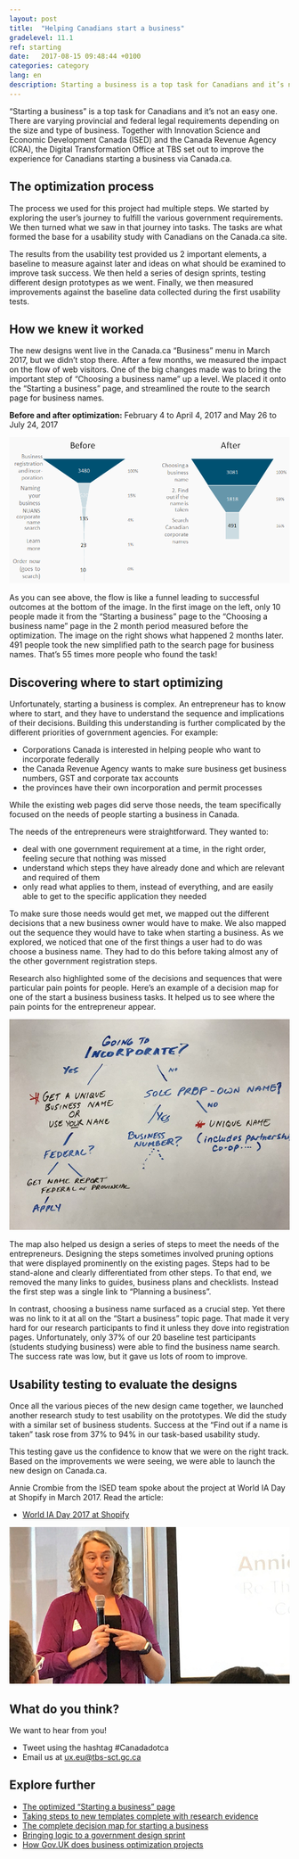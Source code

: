 ```yaml
---
layout: post
title:  "Helping Canadians start a business"
gradelevel: 11.1
ref: starting
date:   2017-08-15 09:48:44 +0100
categories: category
lang: en
description: Starting a business is a top task for Canadians and it’s not an easy one. We held a series of design sprints, testing design prototypes with Canadians.
---
```


“Starting a business” is a top task for Canadians and it’s not an easy one. There are varying provincial and federal legal requirements depending on the size and type of business. Together with Innovation Science and Economic Development Canada (ISED) and the Canada Revenue Agency (CRA), the Digital Transformation Office at TBS set out to improve the experience for Canadians starting a business via Canada.ca. 

## The optimization process

The process we used for this project had multiple steps. We started by exploring the user’s journey to fulfill the various government requirements. We then turned what we saw in that journey into tasks. The tasks are what formed the base for a usability study with Canadians on the Canada.ca site. 

The results from the usability test provided us 2 important elements, a baseline to measure against later and ideas on what should be examined to improve task success. We then held a series of design sprints, testing different design prototypes as we went. Finally, we then measured improvements against the baseline data collected during the first usability tests.

## How we knew it worked

The new designs went live in the Canada.ca “Business” menu in March 2017, but we didn’t stop there. After a few months, we measured the impact on the flow of web visitors. One of the big changes made was to bring the important step of “Choosing a business name” up a level. We placed it onto the “Starting a business” page, and streamlined the route to the search page for business names. 


**Before and after optimization:** February 4 to April 4, 2017 and May 26 to July 24, 2017    

<img class="img-responsive" alt="Naming a business conversion funnel from Canada.ca showing substantial increases in people making it through the funnel between before and after" src="/images/Naming_a_business_funnel_952x495.png">

As you can see above, the flow is like a funnel leading to successful outcomes at the bottom of the image. In the first image on the left, only 10 people made it from the “Starting a business” page to the “Choosing a business name” page in the 2 month period measured before the optimization. The image on the right shows what happened 2 months later. 491 people took the new simplified path to the search page for business names. That’s 55 times more people who found the task!

<!-- Long description for image: This chart displays the steps for the Choosing a business name task. It shows how many users made it through to each step before and after the optimization project. Before optimization 100% of users (3,480) made it to the page ‘Business registration and incorporation’. After that only 15% of users (52) made it to the ‘Naming your business’ page. From there 4% of users (135) made it to the ‘NUANS corporate name search’. 1% (23 users) made it to the ‘Learn more’ section and only 10 users made it to ‘Order now’. After optimization 100% of users (3081) made it to the page ‘Choosing a business name’. 59% of users (1818) then made it to the page ‘Find out if the name is taken’. After that 16% of users (491) made it to the ‘Search Canadian corporate names’ page. --> 

## Discovering where to start optimizing

Unfortunately, starting a business is complex. An entrepreneur has to know where to start, and they have to understand the sequence and implications of their decisions. Building this understanding is further complicated by the different priorities of government agencies. For example: 

- Corporations Canada is interested in helping people who want to incorporate federally
- the Canada Revenue Agency wants to make sure business get business numbers, GST and corporate tax accounts
- the provinces have their own incorporation and permit processes 

While the existing web pages did serve those needs, the team specifically focused on the needs of people starting a business in Canada.

The needs of the entrepreneurs were straightforward. They wanted to:

- deal with one government requirement at a time, in the right order, feeling secure that nothing was missed
- understand which steps they have already done and which are relevant and required of them
- only read what applies to them, instead of everything, and are easily able to get to the specific application they needed

To make sure those needs would get met, we mapped out the different decisions that a new business owner would have to make. We also mapped out the sequence they would have to take when starting a business. As we explored, we noticed that one of the first things a user had to do was choose a business name. They had to do this before taking almost any of the other government registration steps.  

Research also highlighted some of the decisions and sequences that were particular pain points for people. Here’s an example of a decision map for one of the start a business business tasks. It helped us to see where the pain points for the entrepreneur appear.

<img class="img-responsive" alt="Decisions and subsequent steps to name a business" src="/images/Naming_a_business_decisions.JPG">

<!-- Long description of image: This process map explains the decisions a person must make when deciding whether to incorporate a business. If they decide that they are going to incorporate they must decide whether to get a unique business name or use their own name. If they are incorporating federally they must decide whether they want a federal or provincial name report. They can then apply. If they decide they don’t want to incorporate, they must decide if they will be a sole proprietor and use their own name. If they decide to be a sole proprietor they must then get a business number. If they decide not to be a sole proprietor then they must choose a unique name. This also applies if they decide to become a partnership or corporation.  -->

The map also helped us design a series of steps to meet the needs of the entrepreneurs. Designing the steps sometimes involved pruning options that were displayed prominently on the existing pages. Steps had to be stand-alone and clearly differentiated from other steps. To that end, we removed the many links to guides, business plans and checklists. Instead the first step was a single link to “Planning a business”.

In contrast, choosing a business name surfaced as a crucial step. Yet there was no link to it at all on the “Start a business” topic page. That made it very hard for our research participants to find it unless they dove into registration pages. Unfortunately, only 37% of our 20 baseline test participants (students studying business) were able to find the business name search. The success rate was low, but it gave us lots of room to improve.

## Usability testing to evaluate the designs

Once all the various pieces of the new design came together, we launched another research study to test usability on the prototypes. We did the study with a similar set of business students. Success at the “Find out if a name is taken” task rose from 37% to 94% in our task-based usability study.

This testing gave us the confidence to know that we were on the right track. Based on the improvements we were seeing, we were able to launch the new design on Canada.ca.

Annie Crombie from the ISED team spoke about the project at World IA Day at Shopify in March 2017. Read the article:

- [World IA Day 2017 at Shopify](https://medium.com/@AngelaCounter/world-ia-day-2017-shopify-365a36baa80)

<img class="img-responsive" alt="Annie speaking at World IA Day 2017" src="/images/AnnieWorldIADay_794x443.jpg">

## What do you think?

We want to hear from you! 

- Tweet using the hashtag #Canadadotca 
- Email us at ux.eu@tbs-sct.gc.ca

## Explore further

- [The optimized “Starting a business” page](https://www.canada.ca/en/services/business/start.html)
- [Taking steps to new templates complete with research evidence](https://canada-ca.github.io/category/2017/08/09/taking-steps.html)
- [The complete decision map for starting a business](/images/Starting_a_business_decisions_Nov2016_grey_1803x1230.png)
- [Bringing logic to a government design sprint](https://www.linkedin.com/pulse/bringing-logic-government-design-sprint-lisa-fast)
- [How Gov.UK does business optimization projects](https://gds.blog.gov.uk/2017/07/18/taking-care-of-business-on-gov-uk/)

